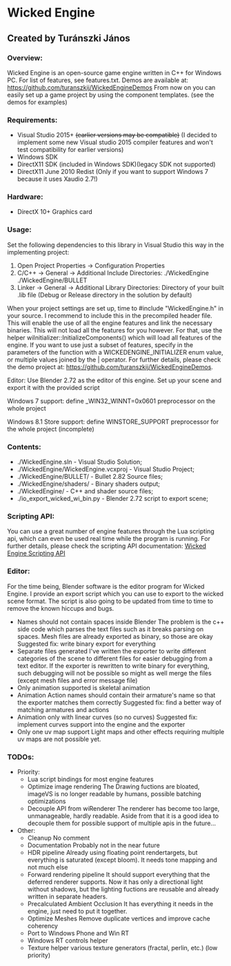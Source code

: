 # Wicked Engine
## Created by Turánszki János

### Overview:

Wicked Engine is an open-source game engine written in C++ for Windows PC. For list of features, see features.txt.
Demos are available at: https://github.com/turanszkij/WickedEngineDemos
From now on you can easily set up a game project by using the component templates. (see the demos for examples)


### Requirements:

- Visual Studio 2015+ ~~(earlier versions may be compatible)~~ (I decided to implement some new Visual studio 2015 compiler features and won't test compatibility for earlier versions)
- Windows SDK
- DirectX11 SDK (included in Windows SDK)(legacy SDK not supported)
- DirectX11 June 2010 Redist (Only if you want to support Windows 7 because it uses Xaudio 2.7!)


### Hardware: 

- DirectX 10+ Graphics card


### Usage: 

Set the following dependencies to this library in Visual Studio this way in the implementing project:

1. Open Project Properties -> Configuration Properties
2. C/C++ -> General -> Additional Include Directories: 
		./WickedEngine
		./WickedEngine/BULLET
3. Linker -> General -> Additional Library Directories:
		Directory of your built .lib file (Debug or Release directory in the solution by default)

When your project settings are set up, time to #include "WickedEngine.h" in your source. I recommend to include this
in the precompiled header file. This will enable the use of all the engine features and link the necessary binaries.
This will not load all the features for you however. For that, use the helper wiInitializer::InitializeComponents() which 
will load all features of the engine. If you want to use just a subset of features, specify in the parameters of the function
with a WICKEDENGINE_INITIALIZER enum value, or multiple values joined by the | operator.
For further details, please check the demo project at: https://github.com/turanszkij/WickedEngineDemos.


Editor: Use Blender 2.72 as the editor of this engine. Set up your scene and export it with the provided script

Windows 7 support: define _WIN32_WINNT=0x0601 preprocessor on the whole project

Windows 8.1 Store support: define WINSTORE_SUPPORT preprocessor for the whole project (incomplete)


### Contents:

- ./WickedEngine.sln 					- Visual Studio Solution; 
- ./WickedEngine/WickedEngine.vcxproj		- Visual Studio Project; 
- ./WickedEngine/BULLET/					- Bullet 2.82 Source files; 
- ./WickedEngine/shaders/					- Binary shaders output; 
- ./WickedEngine/ 						- C++ and shader source files; 
- ./io_export_wicked_wi_bin.py 			- Blender 2.72 script to export scene; 

### Scripting API:

You can use a great number of engine features through the Lua scripting api, which can even be used real time while the program is running.
For further details, please check the scripting API documentation: [Wicked Engine Scripting API](ScriptingAPI-Documentation.md)


### Editor:

For the time being, Blender software is the editor program for Wicked Engine. I provide an export script which
you can use to export to the wicked scene format. The script is also going to be updated from time to time to
remove the known hiccups and bugs.
- Names should not contain spaces inside Blender
	The problem is the c++ side code which parses the text files such as it breaks parsing on spaces. 
	Mesh files are already exported as binary, so those are okay
	Suggested fix: write binary export for everything
- Separate files generated
	I've written the exporter to write different categories of the scene to different files for easier debugging
	from a text editor. If the exporter is rewritten to write binary for everything, such debugging will
	not be possible so might as well merge the files (except mesh files and error message file)
- Only animation supported is skeletal animation
- Animation Action names should contain their armature's name so that the exporter matches them correctly
	Suggested fix: find a better way of matching armatures and actions
- Animation only with linear curves (so no curves)
	Suggested fix: implement curves support into the engine and the exporter
- Only one uv map support
	Light maps and other effects requiring multiple uv maps are not possible yet.
	

### TODOs:

- Priority:
	- Lua script bindings for most engine features
	- Optimize image rendering
		The Drawing fuctions are bloated, imageVS is no longer readable by humans, 
		possible batching optimizations
	- Decouple API from wiRenderer
		The renderer has become too large, unmanageable, hardly readable. Aside from that it
		is a good idea to decouple them for possible support of multiple apis in the future...
- Other:
	- Cleanup
		No comment
	- Documentation
		Probably not in the near future
	- HDR pipeline
		Already using floating point rendertargets, but everything is saturated (except bloom).
		It needs tone mapping and not much else
	- Forward rendering pipeline
		It should support everything that the deferred renderer supports. Now it has only a directional light
		without shadows, but the lighting fuctions are reusable and already written in separate headers.
	- Precalculated Ambient Occlusion
		It has everything it needs in the engine, just need to put it together.
	- Optimize Meshes
		Remove duplicate vertices and improve cache coherency
	- Port to Windows Phone and Win RT
	- Windows RT controls helper
	- Texture helper various texture generators (fractal, perlin, etc.) (low priority)
